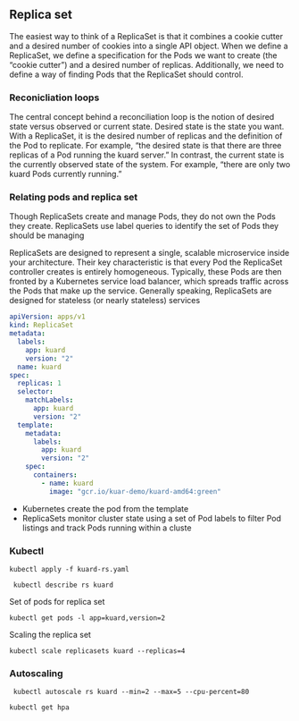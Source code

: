 ## Replica set

The easiest way to think of a ReplicaSet is that it combines a cookie cutter and a desired number of cookies into a single API object. When we define a ReplicaSet, we define a specification for the Pods we want to create (the “cookie cutter”) and a desired number of replicas. Additionally, we need to define a way of finding Pods that the ReplicaSet should control.

### Reconicliation loops

The central concept behind a reconciliation loop is the notion of desired state versus observed or current state. Desired state is the state you want. With a ReplicaSet, it is the desired number of replicas and the definition of the Pod to replicate. For example, “the desired state is that there are three replicas of a Pod running the kuard server.” In contrast, the current state is the currently observed state of the system. For example, “there are only two kuard Pods currently running.”

### Relating pods and replica set
 Though ReplicaSets create and manage Pods, they do not own the Pods they create. ReplicaSets use label queries to identify the set of Pods they should be managing
 
ReplicaSets are designed to represent a single, scalable microservice inside your architecture. Their key characteristic is that every Pod the ReplicaSet controller creates is entirely homogeneous. Typically, these Pods are then fronted by a Kubernetes service load balancer, which spreads traffic across the Pods that make up the service. Generally speaking, ReplicaSets are designed for stateless (or nearly stateless) services

```yaml
apiVersion: apps/v1
kind: ReplicaSet
metadata:
  labels:
    app: kuard
    version: "2"
  name: kuard
spec:
  replicas: 1
  selector:
    matchLabels:
      app: kuard
      version: "2"
  template:
    metadata:
      labels:
        app: kuard
        version: "2"
    spec:
      containers:
        - name: kuard
          image: "gcr.io/kuar-demo/kuard-amd64:green"
```
- Kubernetes create the pod from the template
-  ReplicaSets monitor cluster state using a set of Pod labels to filter Pod listings and track Pods running within a cluste

### Kubectl
```commandline
kubectl apply -f kuard-rs.yaml
```
```commandline
 kubectl describe rs kuard
```

Set of pods for replica set
```commandline
kubectl get pods -l app=kuard,version=2
```

Scaling the replica set
```commandline
kubectl scale replicasets kuard --replicas=4
```

### Autoscaling

```commandline
 kubectl autoscale rs kuard --min=2 --max=5 --cpu-percent=80
```

```commandline
kubectl get hpa
```